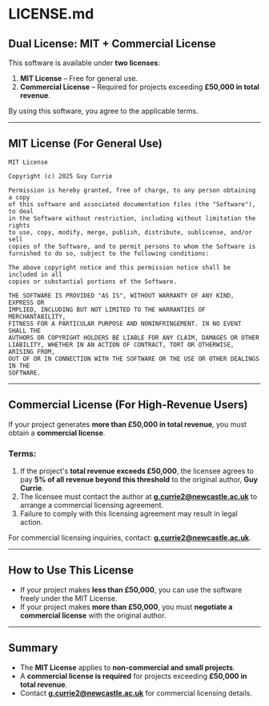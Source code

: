 # LICENSE.md

## Dual License: MIT + Commercial License

This software is available under **two licenses**:

1. **MIT License** – Free for general use.
2. **Commercial License** – Required for projects exceeding **£50,000 in total revenue**.

By using this software, you agree to the applicable terms.

---

## MIT License (For General Use)

```
MIT License

Copyright (c) 2025 Guy Currie

Permission is hereby granted, free of charge, to any person obtaining a copy
of this software and associated documentation files (the "Software"), to deal
in the Software without restriction, including without limitation the rights
to use, copy, modify, merge, publish, distribute, sublicense, and/or sell
copies of the Software, and to permit persons to whom the Software is
furnished to do so, subject to the following conditions:

The above copyright notice and this permission notice shall be included in all
copies or substantial portions of the Software.

THE SOFTWARE IS PROVIDED "AS IS", WITHOUT WARRANTY OF ANY KIND, EXPRESS OR
IMPLIED, INCLUDING BUT NOT LIMITED TO THE WARRANTIES OF MERCHANTABILITY,
FITNESS FOR A PARTICULAR PURPOSE AND NONINFRINGEMENT. IN NO EVENT SHALL THE
AUTHORS OR COPYRIGHT HOLDERS BE LIABLE FOR ANY CLAIM, DAMAGES OR OTHER
LIABILITY, WHETHER IN AN ACTION OF CONTRACT, TORT OR OTHERWISE, ARISING FROM,
OUT OF OR IN CONNECTION WITH THE SOFTWARE OR THE USE OR OTHER DEALINGS IN THE
SOFTWARE.
```

---

## Commercial License (For High-Revenue Users)

If your project generates **more than £50,000 in total revenue**, you must obtain a **commercial license**.

### Terms:
1. If the project's **total revenue exceeds £50,000**, the licensee agrees to pay **5% of all revenue beyond this threshold** to the original author, **Guy Currie**.
2. The licensee must contact the author at **g.currie2@newcastle.ac.uk** to arrange a commercial licensing agreement.
3. Failure to comply with this licensing agreement may result in legal action.

For commercial licensing inquiries, contact: **g.currie2@newcastle.ac.uk**.

---

## How to Use This License
- If your project makes **less than £50,000**, you can use the software freely under the MIT License.
- If your project makes **more than £50,000**, you must **negotiate a commercial license** with the original author.

---

## Summary
- The **MIT License** applies to **non-commercial and small projects**.
- A **commercial license is required** for projects exceeding **£50,000 in total revenue**.
- Contact **g.currie2@newcastle.ac.uk** for commercial licensing details.
